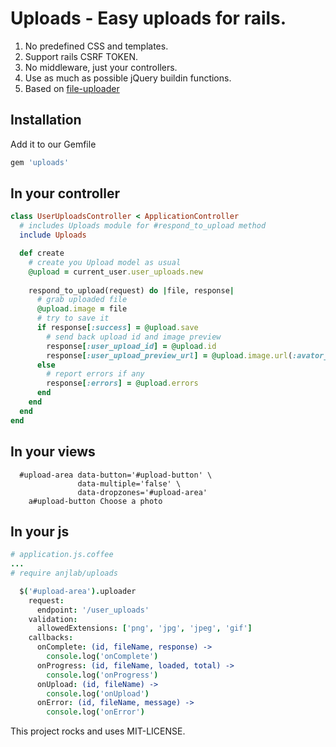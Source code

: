 # Uploads - Easy uploads for rails.

1. No predefined CSS and templates.
2. Support rails CSRF TOKEN.
3. No middleware, just your controllers.
4. Use as much as possible jQuery buildin functions.
5. Based on [file-uploader](https://github.com/valums/file-uploader/)

## Installation

Add it to our Gemfile

```ruby
gem 'uploads'
```

## In your controller

```ruby
class UserUploadsController < ApplicationController
  # includes Uploads module for #respond_to_upload method
  include Uploads

  def create
    # create you Upload model as usual
    @upload = current_user.user_uploads.new
    
    respond_to_upload(request) do |file, response|
      # grab uploaded file
      @upload.image = file
      # try to save it
      if response[:success] = @upload.save
        # send back upload id and image preview
        response[:user_upload_id] = @upload.id
        response[:user_upload_preview_url] = @upload.image.url(:avator_editor)
      else
        # report errors if any
        response[:errors] = @upload.errors
      end
    end
  end
end

```

## In your views

```slim
  #upload-area data-button='#upload-button' \
               data-multiple='false' \
               data-dropzones='#upload-area'
    a#upload-button Choose a photo
```

## In your js

```coffeescript
# application.js.coffee
...
# require anjlab/uploads
```

```coffeescript
  $('#upload-area').uploader
    request:
      endpoint: '/user_uploads'
    validation:
      allowedExtensions: ['png', 'jpg', 'jpeg', 'gif']
    callbacks:
      onComplete: (id, fileName, response) ->
        console.log('onComplete')
      onProgress: (id, fileName, loaded, total) ->
        console.log('onProgress')
      onUpload: (id, fileName) ->
        console.log('onUpload')
      onError: (id, fileName, message) ->
        console.log('onError')
```

This project rocks and uses MIT-LICENSE.